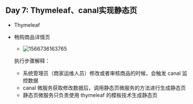 ## Day 7:  Thymeleaf、canal实现静态页

- Thymeleaf

- 畅购商品详情页

  - ![1566736163765](http://dylanguo.xyz/img/1566736163765.png)

  执行步骤解释：

  + 系统管理员（商家运维人员）修改或者审核商品的时候，会触发 canal 监控数据
  + canal 微服务获取修改数据后，调用静态页微服务的方法进行生成静态页 
  + 静态页微服务只负责使用 thymeleaf 的模板技术生成静态页